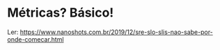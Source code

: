 # Métricas? Básico!

Ler:
https://www.nanoshots.com.br/2019/12/sre-slo-slis-nao-sabe-por-onde-comecar.html
